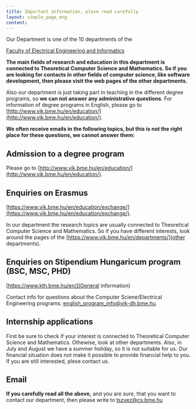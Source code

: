 ```yaml
---
title: Important information, plese read carefully
layout: simple_page_eng
content:
---
```


Our Department is one of the 10 departments of the

[Faculty of Electrical Engineering and Informatics](http://www.vik.bme.hu/en)

<b>The main fields of research and education in this department is connected to Theoretical Computer Science and Mathematics. So if you are looking for contacts in other fields of computer science, like software development, then please visit the web pages of the other departments.</b>

Also our department is just taking part in teaching in the different degree programs, so <b>we can not answer any administrative questions</b>. For information of degree programs in English, please go to [http://www.vik.bme.hu/en/education/](http://www.vik.bme.hu/en/education/).

<b>We often receive emails in the following topics, but this is not the right place for these questions, we cannot answer them:
</b>

Admission to a degree program
----------------------------
Please go to [http://www.vik.bme.hu/en/education/](http://www.vik.bme.hu/en/education/).

Enquiries on Erasmus
----------------------------
[https://www.vik.bme.hu/en/education/exchange/](https://www.vik.bme.hu/en/education/exchange/).

In our department the research topics are usually connected to Theoretical Computer Science and Mathematics.
So if you have different interests, look around the pages of the [https://www.vik.bme.hu/en/departments/](other departments).


Enquiries on Stipendium Hungaricum program (BSC, MSC, PHD)
----------------------------
[https://www.kth.bme.hu/en/](General information)

Contact info for questions about the Computer Sciene/Electrical Engineering programs: [english_program_info@vik-dh.bme.hu](mailto:english_program_info@vik-dh.bme.hu).

Internship applications
----------------------------
First be sure to check if your interest is connected to Theoretical Computer Science and Mathematics. Othewise, look at other departments.  Also, in July and August we have a summer holiday, so it is not suitable for us. Our financial situation does not make it possible to provide financial help to you. If you are still interested, plese contact us. 

Email
----------------------------
<b>If you carefully read all the above,</b> and
you are sure, that you want to contact our department, then please write to tszvez@cs.bme.hu
